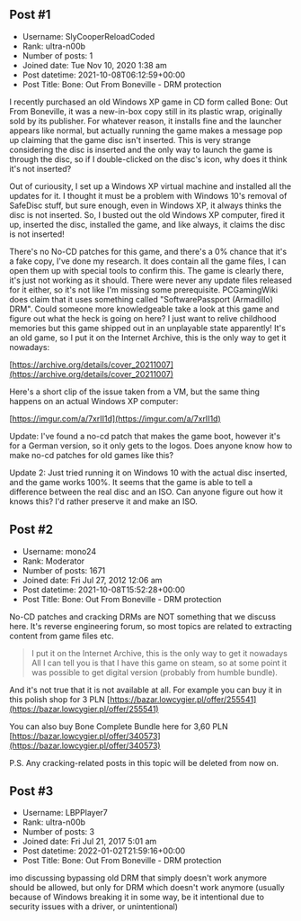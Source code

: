 ## Post #1
- Username: SlyCooperReloadCoded
- Rank: ultra-n00b
- Number of posts: 1
- Joined date: Tue Nov 10, 2020 1:38 am
- Post datetime: 2021-10-08T06:12:59+00:00
- Post Title: Bone: Out From Boneville - DRM protection

I recently purchased an old Windows XP game in CD form called Bone: Out From Boneville, it was a new-in-box copy still in its plastic wrap, originally sold by its publisher.  For whatever reason, it installs fine and the launcher appears like normal, but actually running the game makes a message pop up claiming that the game disc isn't inserted.  This is very strange considering the disc is inserted and the only way to launch the game is through the disc, so if I double-clicked on the disc's icon, why does it think it's not inserted?

Out of curiousity, I set up a Windows XP virtual machine and installed all the updates for it.  I thought it must be a problem with Windows 10's removal of SafeDisc stuff, but sure enough, even in Windows XP, it always thinks the disc is not inserted.  So, I busted out the old Windows XP computer, fired it up, inserted the disc, installed the game, and like always, it claims the disc is not inserted!

There's no No-CD patches for this game, and there's a 0% chance that it's a fake copy, I've done my research.  It does contain all the game files, I can open them up with special tools to confirm this.  The game is clearly there, it's just not working as it should.  There were never any update files released for it either, so it's not like I'm missing some prerequisite.  PCGamingWiki does claim that it uses something called "SoftwarePassport (Armadillo) DRM".  Could someone more knowledgeable take a look at this game and figure out what the heck is going on here?  I just want to relive childhood memories but this game shipped out in an unplayable state apparently!  It's an old game, so I put it on the Internet Archive, this is the only way to get it nowadays:

[https://archive.org/details/cover_20211007](https://archive.org/details/cover_20211007)

Here's a short clip of the issue taken from a VM, but the same thing happens on an actual Windows XP computer:

[https://imgur.com/a/7xrII1d](https://imgur.com/a/7xrII1d)

Update:  I've found a no-cd patch that makes the game boot, however it's for a German version, so it only gets to the logos.  Does anyone know how to make no-cd patches for old games like this?

Update 2:  Just tried running it on Windows 10 with the actual disc inserted, and the game works 100%.  It seems that the game is able to tell a difference between the real disc and an ISO.  Can anyone figure out how it knows this?  I'd rather preserve it and make an ISO.
## Post #2
- Username: mono24
- Rank: Moderator
- Number of posts: 1671
- Joined date: Fri Jul 27, 2012 12:06 am
- Post datetime: 2021-10-08T15:52:28+00:00
- Post Title: Bone: Out From Boneville - DRM protection

No-CD patches and cracking DRMs are NOT something that we discuss here. It's reverse engineering forum, so most topics are related to extracting content from game files etc.

> I put it on the Internet Archive, this is the only way to get it nowadays
All I can tell you is that I have this game on steam, so at some point it was possible to get digital version (probably from humble bundle).

And it's not true that it is not available at all. 
For example you can buy it in this polish shop for 3 PLN [https://bazar.lowcygier.pl/offer/255541](https://bazar.lowcygier.pl/offer/255541)

You can also buy Bone Complete Bundle here for 3,60 PLN [https://bazar.lowcygier.pl/offer/340573](https://bazar.lowcygier.pl/offer/340573)


P.S. Any cracking-related posts in this topic will be deleted from now on.
## Post #3
- Username: LBPPlayer7
- Rank: ultra-n00b
- Number of posts: 3
- Joined date: Fri Jul 21, 2017 5:01 am
- Post datetime: 2022-01-02T21:59:16+00:00
- Post Title: Bone: Out From Boneville - DRM protection

imo discussing bypassing old DRM that simply doesn't work anymore should be allowed, but only for DRM which doesn't work anymore (usually because of Windows breaking it in some way, be it intentional due to security issues with a driver, or unintentional)

